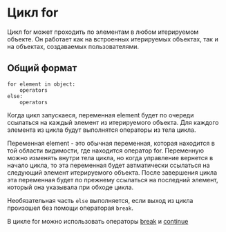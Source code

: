 # Цикл for

Цикл for может проходить по элементам в любом итерируемом объекте. Он работает как на встроенных итерируемых объектах, так и на объектах, создаваемых пользователями.

## Общий формат

```
for element in object:
    operators
else:
    operators
```

Когда цикл запускаеся, переменная element будет по очереди ссылаться на каждый элемент из итерируемого объекта. Для каждого элемента из цикла будут выполнятся операторы из тела цикла.

Переменная element - это обычная переменная, которая находится в той области видимости, где находится оператор for. Переменную можно изменять внутри тела цикла, но когда управление вернется в начало цикла, то эта переменная будет автматически ссылаться на следующий элемент итерируемого объекта. После завершения цикла эта переменная будет по прежнему ссылаться на последний элемент, который она указывала при обходе цикла.

Необязательная часть `else` выполняется, если выход из цикла произошел без помощи операторая `break`.

В цикле for можно использовать операторы [break](./BREAK.md) и [continue](./CONTINUE.md)
